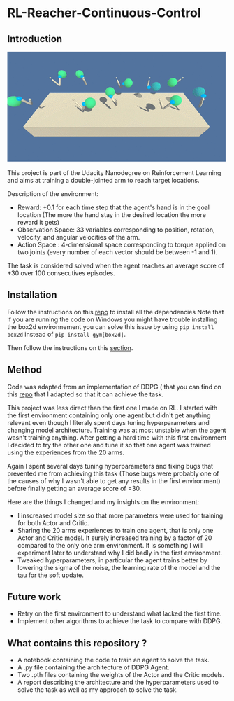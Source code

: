 # RL-Reacher-Continuous-Control

## Introduction

![Video of the environment](arm_agent.gif "A video of the agent in action from the Udacity Nanodegree's repo") 

This project is part of the Udacity Nanodegree on Reinforcement Learning and aims at training a double-jointed arm to reach target locations.

Description of the environment:
- Reward: +0.1 for each time step that the agent's hand is in the goal location (The more the hand stay in the desired location the more reward it gets)
- Observation Space: 33 variables corresponding to position, rotation, velocity, and angular velocities of the arm.
- Action Space : 4-dimensional space corresponding to torque applied on two joints (every number of each vector should be between -1 and 1).

The task is considered solved when the agent reaches an average score of +30 over 100 consecutives episodes.

## Installation 

Follow the instructions on this [repo](https://github.com/udacity/deep-reinforcement-learning#dependencies) to install all the dependencies Note that if you are running the code on Windows you might have trouble installing the box2d environnement you can solve this issue by using `pip install box2d` instead of `pip install gym[box2d]`.

Then follow the instructions on this [section](https://github.com/udacity/deep-reinforcement-learning/tree/master/p2_continuous-control).

## Method

Code was adapted from an implementation of DDPG ( that you can find on this [repo](https://github.com/udacity/deep-reinforcement-learning/tree/master/ddpg-pendulum) that I adapted so that it can achieve the task.

This project was less direct than the first one I made on RL. I started with the first environment containing only one agent but didn't get anything relevant even though I literaly spent days tuning hyperparameters and changing model architecture. Training was at most unstable when the agent wasn't training anything. After getting a hard time with this first environment I decided to try the other one and tune it so that one agent was trained using the experiences from the 20 arms. 

Again I spent several days tuning hyperparameters and fixing bugs that prevented me from achieving this task (Those bugs were probably one of the causes of why I wasn't able to get any results in the first environment) before finally getting an average score of =30.

Here are the things I changed and my insights on the environment:
- I inscreased model size so that more parameters were used for training for both Actor and Critic.
- Sharing the 20 arms experiences to train one agent, that is only one Actor and Critic model. It surely increased training by a factor of 20 compared to the only one arm environment. It is something I will experiment later to understand why I did badly in the first environment. 
- Tweaked hyperparameters, in particular the agent trains better by lowering the sigma of the noise, the learning rate of the model and the tau for the soft update.

## Future work

- Retry on the first environment to understand what lacked the first time.
- Implement other algorithms to achieve the task to compare with DDPG.

## What contains this repository ?

- A notebook containing the code to train an agent to solve the task.
- A .py file containing the architecture of DDPG Agent.
- Two .pth files containing the weights of the Actor and the Critic models.
- A report describing the architecture and the hyperparameters used to solve the task as well as my approach to solve the task.
